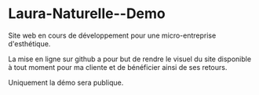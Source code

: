 # Laura-Naturelle--Demo


Site web en cours de développement pour une micro-entreprise d'esthétique.

La mise en ligne sur github a pour but de rendre le visuel du site disponible à tout moment pour ma cliente et de bénéficier ainsi de ses retours.

Uniquement la démo sera publique.

